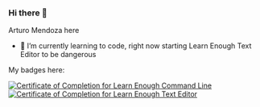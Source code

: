 ### Hi there 👋
Arturo Mendoza here
- 🌱 I’m currently learning to code, right now starting Learn Enough Text Editor to be dangerous

My badges here:

<a href="https://www.learnenough.com/certificates/417a9880"><img src="https://www.learnenough.com/certificates/417a9880/command-line-tutorial.svg" alt="Certificate of Completion for Learn Enough Command Line"></a><a href="https://www.learnenough.com/certificates/417a9880"><img src="https://www.learnenough.com/certificates/417a9880/text-editor-tutorial.svg" alt="Certificate of Completion for Learn Enough Text Editor"></a>

<!--
**ArturoMendozaA/ArturoMendozaA** is a ✨ _special_ ✨ repository because its `README.md` (this file) appears on your GitHub profile.

Here are some ideas to get you started:

- 🔭 I’m currently working on ...
- 🌱 I’m currently learning ...
- 👯 I’m looking to collaborate on ...
- 🤔 I’m looking for help with ...
- 💬 Ask me about ...
- 📫 How to reach me: ...
- 😄 Pronouns: ...
- ⚡ Fun fact: ...
-->
